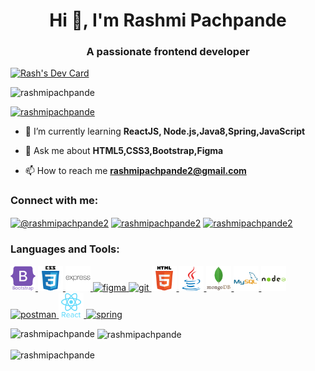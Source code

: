 
<h1 align="center">Hi 👋, I'm Rashmi Pachpande</h1>
<h3 align="center">A passionate frontend developer</h3>
<a href="https://app.daily.dev/rash"><img src="https://api.daily.dev/devcards/32ab028d58834774bdb041057daba87f.png?r=ezp" width="400" alt="Rash's Dev Card"/></a>
<p align="left"> <img src="https://komarev.com/ghpvc/?username=rashmipachpande&label=Profile%20views&color=0e75b6&style=flat" alt="rashmipachpande" /> </p>

<p align="left"> <a href="https://github.com/ryo-ma/github-profile-trophy"><img src="https://github-profile-trophy.vercel.app/?username=rashmipachpande" alt="rashmipachpande" /></a> </p>

- 🌱 I’m currently learning **ReactJS, Node.js,Java8,Spring,JavaScript**

- 💬 Ask me about **HTML5,CSS3,Bootstrap,Figma**

- 📫 How to reach me **rashmipachpande2@gmail.com**

<h3 align="left">Connect with me:</h3>
<p align="left">
<a href="https://www.hackerrank.com/@rashmipachpande2" target="blank"><img align="center" src="https://raw.githubusercontent.com/rahuldkjain/github-profile-readme-generator/master/src/images/icons/Social/hackerrank.svg" alt="@rashmipachpande2" height="30" width="40" /></a>
<a href="https://www.leetcode.com/rashmipachpande2" target="blank"><img align="center" src="https://raw.githubusercontent.com/rahuldkjain/github-profile-readme-generator/master/src/images/icons/Social/leet-code.svg" alt="rashmipachpande2" height="30" width="40" /></a>
<a href="https://twitter.com/Rashmi5pande" target="blank"><img align="center" src="https://cdn-icons-png.flaticon.com/512/145/145812.png" alt="rashmipachpande2" height="40" width="40" /></a>
</p>

<h3 align="left">Languages and Tools:</h3>
<p align="left"> <a href="https://getbootstrap.com" target="_blank" rel="noreferrer"> <img src="https://raw.githubusercontent.com/devicons/devicon/master/icons/bootstrap/bootstrap-plain-wordmark.svg" alt="bootstrap" width="40" height="40"/> </a> <a href="https://www.w3schools.com/css/" target="_blank" rel="noreferrer"> <img src="https://raw.githubusercontent.com/devicons/devicon/master/icons/css3/css3-original-wordmark.svg" alt="css3" width="40" height="40"/> </a> <a href="https://expressjs.com" target="_blank" rel="noreferrer"> <img src="https://raw.githubusercontent.com/devicons/devicon/master/icons/express/express-original-wordmark.svg" alt="express" width="40" height="40"/> </a> <a href="https://www.figma.com/" target="_blank" rel="noreferrer"> <img src="https://www.vectorlogo.zone/logos/figma/figma-icon.svg" alt="figma" width="40" height="40"/> </a> <a href="https://git-scm.com/" target="_blank" rel="noreferrer"> <img src="https://www.vectorlogo.zone/logos/git-scm/git-scm-icon.svg" alt="git" width="40" height="40"/> </a> <a href="https://www.w3.org/html/" target="_blank" rel="noreferrer"> <img src="https://raw.githubusercontent.com/devicons/devicon/master/icons/html5/html5-original-wordmark.svg" alt="html5" width="40" height="40"/> </a> <a href="https://www.java.com" target="_blank" rel="noreferrer"> <img src="https://raw.githubusercontent.com/devicons/devicon/master/icons/java/java-original.svg" alt="java" width="40" height="40"/> </a> <a href="https://www.mongodb.com/" target="_blank" rel="noreferrer"> <img src="https://raw.githubusercontent.com/devicons/devicon/master/icons/mongodb/mongodb-original-wordmark.svg" alt="mongodb" width="40" height="40"/> </a> <a href="https://www.mysql.com/" target="_blank" rel="noreferrer"> <img src="https://raw.githubusercontent.com/devicons/devicon/master/icons/mysql/mysql-original-wordmark.svg" alt="mysql" width="40" height="40"/> </a> <a href="https://nodejs.org" target="_blank" rel="noreferrer"> <img src="https://raw.githubusercontent.com/devicons/devicon/master/icons/nodejs/nodejs-original-wordmark.svg" alt="nodejs" width="40" height="40"/> </a> <a href="https://postman.com" target="_blank" rel="noreferrer"> <img src="https://www.vectorlogo.zone/logos/getpostman/getpostman-icon.svg" alt="postman" width="40" height="40"/> </a> <a href="https://reactjs.org/" target="_blank" rel="noreferrer"> <img src="https://raw.githubusercontent.com/devicons/devicon/master/icons/react/react-original-wordmark.svg" alt="react" width="40" height="40"/> </a> <a href="https://spring.io/" target="_blank" rel="noreferrer"> <img src="https://www.vectorlogo.zone/logos/springio/springio-icon.svg" alt="spring" width="40" height="40"/> </a> </p>

<p><img align="left" src="https://github-readme-stats.vercel.app/api/top-langs?username=rashmipachpande&show_icons=true&locale=en&layout=compact" alt="rashmipachpande" /></p>

<p>&nbsp;<img align="center" src="https://github-readme-stats.vercel.app/api?username=rashmipachpande&show_icons=true&locale=en" alt="rashmipachpande" /></p>

<p><img align="center" src="https://github-readme-streak-stats.herokuapp.com/?user=rashmipachpande&" alt="rashmipachpande" /></p>

